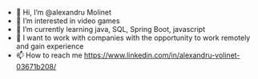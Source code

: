 - 👋 Hi, I’m @alexandru Мolinet
- 👀 I’m interested in video games
- 🌱 I’m currently learning java, SQL, Spring Boot, javascript
- 💞️ I want to work with companies with the opportunity to work remotely and gain experience
- 📫 How to reach me https://www.linkedin.com/in/alexandru-volinet-03671b208/
